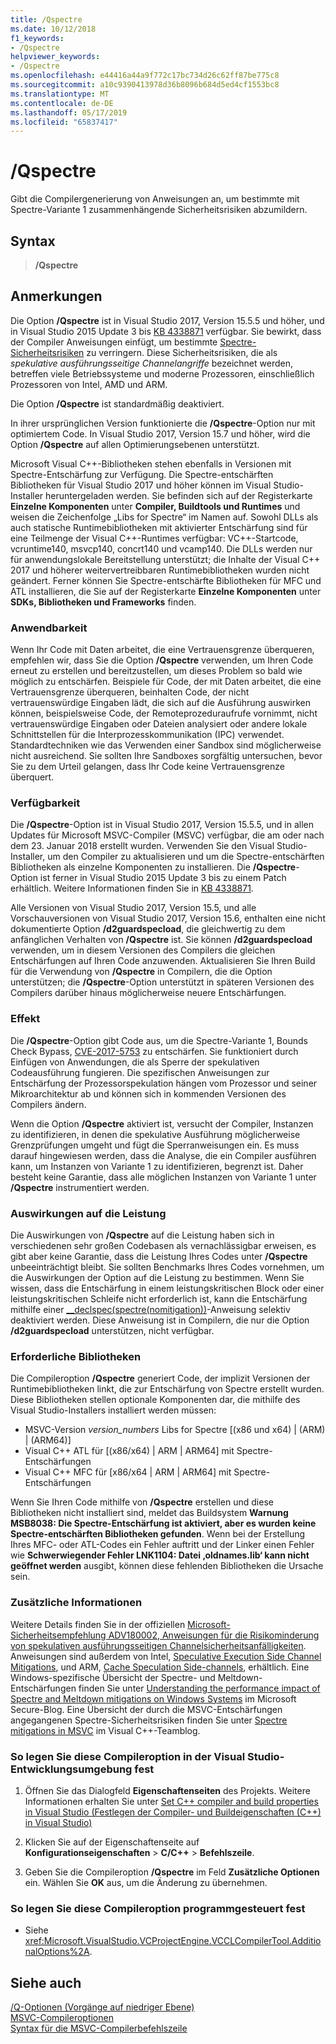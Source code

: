 ```yaml
---
title: /Qspectre
ms.date: 10/12/2018
f1_keywords:
- /Qspectre
helpviewer_keywords:
- /Qspectre
ms.openlocfilehash: e44416a44a9f772c17bc734d26c62ff87be775c8
ms.sourcegitcommit: a10c9390413978d36b8096b684d5ed4cf1553bc8
ms.translationtype: MT
ms.contentlocale: de-DE
ms.lasthandoff: 05/17/2019
ms.locfileid: "65837417"
---
```

# <a name="qspectre"></a>/Qspectre

Gibt die Compilergenerierung von Anweisungen an, um bestimmte mit Spectre-Variante 1 zusammenhängende Sicherheitsrisiken abzumildern.

## <a name="syntax"></a>Syntax

> **/Qspectre**

## <a name="remarks"></a>Anmerkungen

Die Option **/Qspectre** ist in Visual Studio 2017, Version 15.5.5 und höher, und in Visual Studio 2015 Update 3 bis [KB 4338871](https://support.microsoft.com/help/4338871/visual-studio-2015-update-3-spectre-variant-1-toolset-qspectre) verfügbar. Sie bewirkt, dass der Compiler Anweisungen einfügt, um bestimmte [Spectre-Sicherheitsrisiken](https://spectreattack.com/spectre.pdf) zu verringern. Diese Sicherheitsrisiken, die als *spekulative ausführungsseitige Channelangriffe* bezeichnet werden, betreffen viele Betriebssysteme und moderne Prozessoren, einschließlich Prozessoren von Intel, AMD und ARM.

Die Option **/Qspectre** ist standardmäßig deaktiviert.

In ihrer ursprünglichen Version funktionierte die **/Qspectre**-Option nur mit optimiertem Code. In Visual Studio 2017, Version 15.7 und höher, wird die Option **/Qspectre** auf allen Optimierungsebenen unterstützt.

Microsoft Visual C++-Bibliotheken stehen ebenfalls in Versionen mit Spectre-Entschärfung zur Verfügung. Die Spectre-entschärften Bibliotheken für Visual Studio 2017 und höher können im Visual Studio-Installer heruntergeladen werden. Sie befinden sich auf der Registerkarte **Einzelne Komponenten** unter **Compiler, Buildtools und Runtimes** und weisen die Zeichenfolge „Libs for Spectre“ im Namen auf. Sowohl DLLs als auch statische Runtimebibliotheken mit aktivierter Entschärfung sind für eine Teilmenge der Visual C++-Runtimes verfügbar: VC++-Startcode, vcruntime140, msvcp140, concrt140 und vcamp140. Die DLLs werden nur für anwendungslokale Bereitstellung unterstützt; die Inhalte der Visual C++ 2017 und höherer weitervertreibbaren Runtimebibliotheken wurden nicht geändert. Ferner können Sie Spectre-entschärfte Bibliotheken für MFC und ATL installieren, die Sie auf der Registerkarte **Einzelne Komponenten** unter **SDKs, Bibliotheken und Frameworks** finden.

### <a name="applicability"></a>Anwendbarkeit

Wenn Ihr Code mit Daten arbeitet, die eine Vertrauensgrenze überqueren, empfehlen wir, dass Sie die Option **/Qspectre** verwenden, um Ihren Code erneut zu erstellen und bereitzustellen, um dieses Problem so bald wie möglich zu entschärfen. Beispiele für Code, der mit Daten arbeitet, die eine Vertrauensgrenze überqueren, beinhalten Code, der nicht vertrauenswürdige Eingaben lädt, die sich auf die Ausführung auswirken können, beispielsweise Code, der Remoteprozeduraufrufe vornimmt, nicht vertrauenswürdige Eingaben oder Dateien analysiert oder andere lokale Schnittstellen für die Interprozesskommunikation (IPC) verwendet. Standardtechniken wie das Verwenden einer Sandbox sind möglicherweise nicht ausreichend. Sie sollten Ihre Sandboxes sorgfältig untersuchen, bevor Sie zu dem Urteil gelangen, dass Ihr Code keine Vertrauensgrenze überquert.

### <a name="availability"></a>Verfügbarkeit

Die **/Qspectre**-Option ist in Visual Studio 2017, Version 15.5.5, und in allen Updates für Microsoft MSVC-Compiler (MSVC) verfügbar, die am oder nach dem 23. Januar 2018 erstellt wurden. Verwenden Sie den Visual Studio-Installer, um den Compiler zu aktualisieren und um die Spectre-entschärften Bibliotheken als einzelne Komponenten zu installieren. Die **/Qspectre**-Option ist ferner in Visual Studio 2015 Update 3 bis zu einem Patch erhältlich. Weitere Informationen finden Sie in [KB 4338871](https://support.microsoft.com/help/4338871).

Alle Versionen von Visual Studio 2017, Version 15.5, und alle Vorschauversionen von Visual Studio 2017, Version 15.6, enthalten eine nicht dokumentierte Option **/d2guardspecload**, die gleichwertig zu dem anfänglichen Verhalten von **/Qspectre** ist. Sie können **/d2guardspecload** verwenden, um in diesem Versionen des Compilers die gleichen Entschärfungen auf Ihren Code anzuwenden. Aktualisieren Sie Ihren Build für die Verwendung von **/Qspectre** in Compilern, die die Option unterstützen; die **/Qspectre**-Option unterstützt in späteren Versionen des Compilers darüber hinaus möglicherweise neuere Entschärfungen.

### <a name="effect"></a>Effekt

Die **/Qspectre**-Option gibt Code aus, um die Spectre-Variante 1, Bounds Check Bypass, [CVE-2017-5753](https://nvd.nist.gov/vuln/detail/CVE-2017-5753) zu entschärfen. Sie funktioniert durch Einfügen von Anwendungen, die als Sperre der spekulativen Codeausführung fungieren. Die spezifischen Anweisungen zur Entschärfung der Prozessorspekulation hängen vom Prozessor und seiner Mikroarchitektur ab und können sich in kommenden Versionen des Compilers ändern.

Wenn die Option **/Qspectre** aktiviert ist, versucht der Compiler, Instanzen zu identifizieren, in denen die spekulative Ausführung möglicherweise Grenzprüfungen umgeht und fügt die Sperranweisungen ein. Es muss darauf hingewiesen werden, dass die Analyse, die ein Compiler ausführen kann, um Instanzen von Variante 1 zu identifizieren, begrenzt ist. Daher besteht keine Garantie, dass alle möglichen Instanzen von Variante 1 unter **/Qspectre** instrumentiert werden.

### <a name="performance-impact"></a>Auswirkungen auf die Leistung

Die Auswirkungen von **/Qspectre** auf die Leistung haben sich in verschiedenen sehr großen Codebasen als vernachlässigbar erweisen, es gibt aber keine Garantie, dass die Leistung Ihres Codes unter **/Qspectre** unbeeinträchtigt bleibt. Sie sollten Benchmarks Ihres Codes vornehmen, um die Auswirkungen der Option auf die Leistung zu bestimmen. Wenn Sie wissen, dass die Entschärfung in einem leistungskritischen Block oder einer leistungskritischen Schleife nicht erforderlich ist, kann die Entschärfung mithilfe einer [__declspec(spectre(nomitigation))](../../cpp/spectre.md)-Anweisung selektiv deaktiviert werden. Diese Anweisung ist in Compilern, die nur die Option **/d2guardspecload** unterstützen, nicht verfügbar.

### <a name="required-libraries"></a>Erforderliche Bibliotheken

Die Compileroption **/Qspectre** generiert Code, der implizit Versionen der Runtimebibliotheken linkt, die zur Entschärfung von Spectre erstellt wurden. Diese Bibliotheken stellen optionale Komponenten dar, die mithilfe des Visual Studio-Installers installiert werden müssen:

- MSVC-Version *version_numbers* Libs for Spectre \[(x86 und x64) | (ARM) | (ARM64)]
- Visual C++ ATL für \[(x86/x64) | ARM | ARM64] mit Spectre-Entschärfungen
- Visual C++ MFC für \[x86/x64 | ARM | ARM64] mit Spectre-Entschärfungen

Wenn Sie Ihren Code mithilfe von **/Qspectre** erstellen und diese Bibliotheken nicht installiert sind, meldet das Buildsystem **Warnung MSB8038: Die Spectre-Entschärfung ist aktiviert, aber es wurden keine Spectre-entschärften Bibliotheken gefunden**. Wenn bei der Erstellung Ihres MFC- oder ATL-Codes ein Fehler auftritt und der Linker einen Fehler wie **Schwerwiegender Fehler LNK1104: Datei ‚oldnames.lib‘ kann nicht geöffnet werden** ausgibt, können diese fehlenden Bibliotheken die Ursache sein.

### <a name="additional-information"></a>Zusätzliche Informationen

Weitere Details finden Sie in der offiziellen [Microsoft-Sicherheitsempfehlung ADV180002, Anweisungen für die Risikominderung von spekulativen ausführungsseitigen Channelsicherheitsanfälligkeiten](https://portal.msrc.microsoft.com/en-US/security-guidance/advisory/ADV180002). Anweisungen sind außerdem von Intel, [Speculative Execution Side Channel Mitigations](https://software.intel.com/sites/default/files/managed/c5/63/336996-Speculative-Execution-Side-Channel-Mitigations.pdf), und ARM, [Cache Speculation Side-channels](https://developer.arm.com/-/media/Files/pdf/Cache_Speculation_Side-channels.pdf), erhältlich. Eine Windows-spezifische Übersicht der Spectre- und Meltdown-Entschärfungen finden Sie unter [Understanding the performance impact of Spectre and Meltdown mitigations on Windows Systems](https://cloudblogs.microsoft.com/microsoftsecure/2018/01/09/understanding-the-performance-impact-of-spectre-and-meltdown-mitigations-on-windows-systems/) im Microsoft Secure-Blog. Eine Übersicht der durch die MSVC-Entschärfungen angegangenen Spectre-Sicherheitsrisiken finden Sie unter [Spectre mitigations in MSVC](https://blogs.msdn.microsoft.com/vcblog/2018/01/15/spectre-mitigations-in-msvc./) im Visual C++-Teamblog.

### <a name="to-set-this-compiler-option-in-the-visual-studio-development-environment"></a>So legen Sie diese Compileroption in der Visual Studio-Entwicklungsumgebung fest

1. Öffnen Sie das Dialogfeld **Eigenschaftenseiten** des Projekts. Weitere Informationen erhalten Sie unter [Set C++ compiler and build properties in Visual Studio (Festlegen der Compiler- und Buildeigenschaften (C++) in Visual Studio)](../working-with-project-properties.md)

1. Klicken Sie auf der Eigenschaftenseite auf **Konfigurationseigenschaften** > **C/C++** > **Befehlszeile**.

1. Geben Sie die Compileroption **/Qspectre** im Feld **Zusätzliche Optionen** ein. Wählen Sie **OK** aus, um die Änderung zu übernehmen.

### <a name="to-set-this-compiler-option-programmatically"></a>So legen Sie diese Compileroption programmgesteuert fest

- Siehe <xref:Microsoft.VisualStudio.VCProjectEngine.VCCLCompilerTool.AdditionalOptions%2A>.

## <a name="see-also"></a>Siehe auch

[/Q-Optionen (Vorgänge auf niedriger Ebene)](q-options-low-level-operations.md)<br/>
[MSVC-Compileroptionen](compiler-options.md)<br/>
[Syntax für die MSVC-Compilerbefehlszeile](compiler-command-line-syntax.md)
